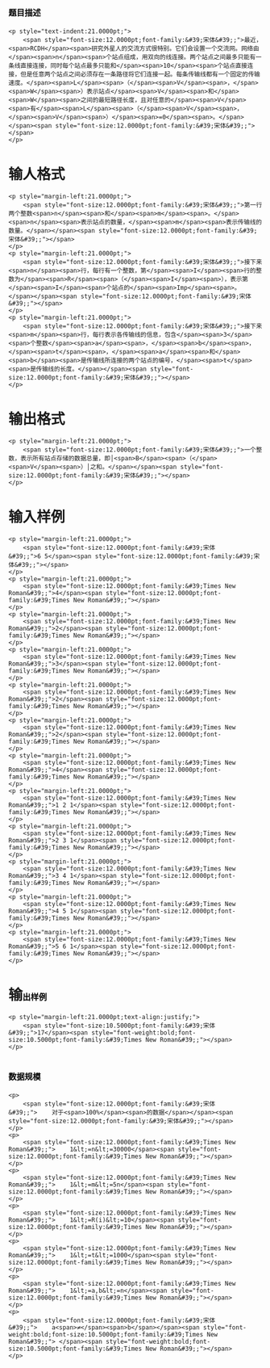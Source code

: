 

# </span><span style="color:#000000;font-weight:bold;font-size:12.0000pt;font-family:&#39;宋体&#39;;">题目描述</span><span style="color:#000000;font-weight:bold;font-size:12.0000pt;font-family:&#39;宋体&#39;;">


	<p style="text-indent:21.0000pt;">
		<span style="font-size:12.0000pt;font-family:&#39;宋体&#39;;">最近，<span>RCDH</span><span>研究外星人的交流方式很特别。它们会设置一个交流网。网络由</span><span>n</span><span>个站点组成，用双向的线连接。两个站点之间最多只能有一条线直接连接，同时每个站点最多只能和</span><span>10</span><span>个站点直接连接，但是任意两个站点之间必须存在一条路径将它们连接一起。每条传输线都有一个固定的传输速度。</span><span>L</span><span>（</span><span>V</span><span>，</span><span>W</span><span>）表示站点</span><span>V</span><span>和</span><span>W</span><span>之间的最短路径长度，且对任意的</span><span>V</span><span>有</span><span>L</span><span>（</span><span>V</span><span>，</span><span>V</span><span>）</span><span>=0</span><span>。</span></span><span style="font-size:12.0000pt;font-family:&#39;宋体&#39;;"></span> 
	</p>
	
# 输人格式


	<p style="margin-left:21.0000pt;">
		<span style="font-size:12.0000pt;font-family:&#39;宋体&#39;;">第一行两个整数<span>n</span><span>和</span><span>m</span><span>。</span><span>n</span><span>表示站点的数量，</span><span>m</span><span>表示传输线的数量。</span></span><span style="font-size:12.0000pt;font-family:&#39;宋体&#39;;"></span> 
	</p>
	<p style="margin-left:21.0000pt;">
		<span style="font-size:12.0000pt;font-family:&#39;宋体&#39;;">接下来<span>n</span><span>行，每行有一个整数，第</span><span>I</span><span>行的整数为</span><span>R</span><span>（</span><span>I</span><span>），表示第</span><span>I</span><span>个站点的</span><span>Imp</span><span>。</span></span><span style="font-size:12.0000pt;font-family:&#39;宋体&#39;;"></span> 
	</p>
	<p style="margin-left:21.0000pt;">
		<span style="font-size:12.0000pt;font-family:&#39;宋体&#39;;">接下来<span>m</span><span>行，每行表示各传输线的信息，包含</span><span>3</span><span>个整数</span><span>a</span><span>，</span><span>b</span><span>，</span><span>t</span><span>，</span><span>a</span><span>和</span><span>b</span><span>是传输线所连接的两个站点的编号，</span><span>t</span><span>是传输线的长度。</span></span><span style="font-size:12.0000pt;font-family:&#39;宋体&#39;;"></span> 
	</p>
	
# 输出格式


	<p style="margin-left:21.0000pt;">
		<span style="font-size:12.0000pt;font-family:&#39;宋体&#39;;">一个整数，表示所有站点存储的数据总量，即│<span>B</span><span>（</span><span>V</span><span>）│之和。</span></span><span style="font-size:12.0000pt;font-family:&#39;宋体&#39;;"></span> 
	</p>
	
# 输入样例


	<p style="margin-left:21.0000pt;">
		<span style="font-size:12.0000pt;font-family:&#39;宋体&#39;;">6 5</span><span style="font-size:12.0000pt;font-family:&#39;宋体&#39;;"></span> 
	</p>
	<p style="margin-left:21.0000pt;">
		<span style="font-size:12.0000pt;font-family:&#39;Times New Roman&#39;;">4</span><span style="font-size:12.0000pt;font-family:&#39;Times New Roman&#39;;"></span> 
	</p>
	<p style="margin-left:21.0000pt;">
		<span style="font-size:12.0000pt;font-family:&#39;Times New Roman&#39;;">2</span><span style="font-size:12.0000pt;font-family:&#39;Times New Roman&#39;;"></span> 
	</p>
	<p style="margin-left:21.0000pt;">
		<span style="font-size:12.0000pt;font-family:&#39;Times New Roman&#39;;">3</span><span style="font-size:12.0000pt;font-family:&#39;Times New Roman&#39;;"></span> 
	</p>
	<p style="margin-left:21.0000pt;">
		<span style="font-size:12.0000pt;font-family:&#39;Times New Roman&#39;;">2</span><span style="font-size:12.0000pt;font-family:&#39;Times New Roman&#39;;"></span> 
	</p>
	<p style="margin-left:21.0000pt;">
		<span style="font-size:12.0000pt;font-family:&#39;Times New Roman&#39;;">2</span><span style="font-size:12.0000pt;font-family:&#39;Times New Roman&#39;;"></span> 
	</p>
	<p style="margin-left:21.0000pt;">
		<span style="font-size:12.0000pt;font-family:&#39;Times New Roman&#39;;">4</span><span style="font-size:12.0000pt;font-family:&#39;Times New Roman&#39;;"></span> 
	</p>
	<p style="margin-left:21.0000pt;">
		<span style="font-size:12.0000pt;font-family:&#39;Times New Roman&#39;;">1 2 1</span><span style="font-size:12.0000pt;font-family:&#39;Times New Roman&#39;;"></span> 
	</p>
	<p style="margin-left:21.0000pt;">
		<span style="font-size:12.0000pt;font-family:&#39;Times New Roman&#39;;">2 3 1</span><span style="font-size:12.0000pt;font-family:&#39;Times New Roman&#39;;"></span> 
	</p>
	<p style="margin-left:21.0000pt;">
		<span style="font-size:12.0000pt;font-family:&#39;Times New Roman&#39;;">3 4 1</span><span style="font-size:12.0000pt;font-family:&#39;Times New Roman&#39;;"></span> 
	</p>
	<p style="margin-left:21.0000pt;">
		<span style="font-size:12.0000pt;font-family:&#39;Times New Roman&#39;;">4 5 1</span><span style="font-size:12.0000pt;font-family:&#39;Times New Roman&#39;;"></span> 
	</p>
	<p style="margin-left:21.0000pt;">
		<span style="font-size:12.0000pt;font-family:&#39;Times New Roman&#39;;">5 6 1</span><span style="font-size:12.0000pt;font-family:&#39;Times New Roman&#39;;"></span> 
	</p>
	
# 输</span><span style="color:#000000;font-weight:bold;font-size:12.0000pt;font-family:&#39;宋体&#39;;">出</span><span style="color:#000000;font-weight:bold;font-size:12.0000pt;font-family:&#39;宋体&#39;;">样例


	<p style="margin-left:21.0000pt;text-align:justify;">
		<span style="font-size:10.5000pt;font-family:&#39;宋体&#39;;">17</span><span style="font-weight:bold;font-size:10.5000pt;font-family:&#39;Times New Roman&#39;;"></span> 
	</p>
	
# </span><span style="color:#000000;font-weight:bold;font-size:12.0000pt;font-family:&#39;宋体&#39;;">数据规模</span><span style="color:#000000;font-weight:bold;font-size:12.0000pt;font-family:&#39;宋体&#39;;">


	<p>
		<span style="font-size:12.0000pt;font-family:&#39;宋体&#39;;">    对于<span>100%</span><span>的数据</span></span><span style="font-size:12.0000pt;font-family:&#39;宋体&#39;;"></span> 
	</p>
	<p>
		<span style="font-size:12.0000pt;font-family:&#39;Times New Roman&#39;;">    1&lt;=n&lt;=30000</span><span style="font-size:12.0000pt;font-family:&#39;Times New Roman&#39;;"></span> 
	</p>
	<p>
		<span style="font-size:12.0000pt;font-family:&#39;Times New Roman&#39;;">    1&lt;=m&lt;=5n</span><span style="font-size:12.0000pt;font-family:&#39;Times New Roman&#39;;"></span> 
	</p>
	<p>
		<span style="font-size:12.0000pt;font-family:&#39;Times New Roman&#39;;">    1&lt;=R(i)&lt;=10</span><span style="font-size:12.0000pt;font-family:&#39;Times New Roman&#39;;"></span> 
	</p>
	<p>
		<span style="font-size:12.0000pt;font-family:&#39;Times New Roman&#39;;">    1&lt;=t&lt;=1000</span><span style="font-size:12.0000pt;font-family:&#39;Times New Roman&#39;;"></span> 
	</p>
	<p>
		<span style="font-size:12.0000pt;font-family:&#39;Times New Roman&#39;;">    1&lt;=a,b&lt;=n</span><span style="font-size:12.0000pt;font-family:&#39;Times New Roman&#39;;"></span> 
	</p>
	<p>
		<span style="font-size:12.0000pt;font-family:&#39;宋体&#39;;">    a<span>≠</span><span>b</span></span><span style="font-weight:bold;font-size:10.5000pt;font-family:&#39;Times New Roman&#39;;"> </span><span style="font-weight:bold;font-size:10.5000pt;font-family:&#39;Times New Roman&#39;;"></span> 
	</p>
</div>

